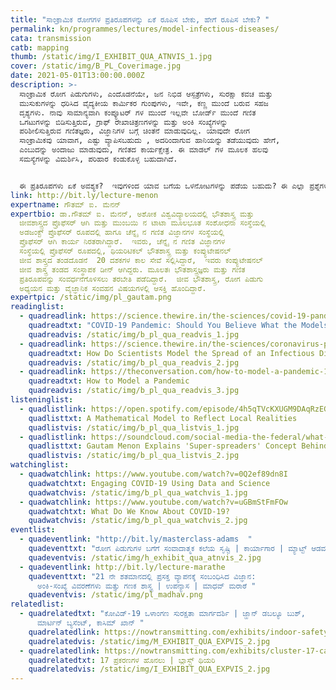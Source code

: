 ```yaml
---
title: "ಸಾಂಕ್ರಾಮಿಕ ರೋಗಗಳ ಪ್ರತಿರೂಪಗಳನ್ನು ಏಕೆ ರೂಪಿಸ ಬೇಕು, ಹೇಗೆ ರೂಪಿಸ ಬೇಕು? "
permalink: kn/programmes/lectures/model-infectious-diseases/
cata: transmission
catb: mapping
thumb: /static/img/I_EXHIBIT_QUA_ATNVIS_1.jpg
cover: /static/img/B_PL_Coverimage.jpg
date: 2021-05-01T13:00:00.000Z
description: >-
  ಸಾಂಕ್ರಾಮಿಕ ರೋಗ ಪಿಡುಗುಗಳು, ಎಂದೊಡನೆಯೇ, ಜನ ನಿಭಿಡ ಆಸ್ಪತ್ರೆಗಳು, ಸುರಕ್ಷಾ ಕವಚ ಮತ್ತು
  ಮುಸುಕುಗಳನ್ನು ಧರಿಸಿದ ವೈದ್ಯಕೀಯ ಕಾರ್ಮಿಕರ ಗುಂಪುಗಳು, ಇವೇ, ಕಣ್ಣ ಮುಂದೆ ಬರುವ ಸಹಜ
  ದೃಶ್ಯಗಳು. ನಾವು ಸಾಮಾನ್ಯವಾಗಿ ಕಂಪ್ಯೂಟರ್‌ ಗಳ ಮುಂದೆ ಇಲ್ಲವೇ ಬೋರ್ಡ್‌ ಮುಂದೆ ಗಣಿತ
  ಒಗಟುಗಳನ್ನು ಬಿಡಿಸುತ್ತಿರುವ, ಗ್ರಾಫ್‌ ರೇಖಾಚಿತ್ರಣಗಳನ್ನು ಮತ್ತು ಅಂಕಿ ಸಂಖ್ಯೆಗಳನ್ನು
  ಪರಿಶೀಲಿಸುತ್ತಿರುವ ಗಣಿತಜ್ಞರು, ವಿಜ್ಞಾನಿಗಳ ಬಗ್ಗೆ ಚಿಂತನೆ ಮಾಡುವುದಿಲ್ಲ. ಯಾವುದೇ ರೋಗ
  ಸಾಂಕ್ರಾಮಿಕವು ಯಾವಾಗ, ಎಷ್ಟು ವ್ಯಾಪಿಸಬಹುದು , ಅದರಿಂದಾಗುವ ಹಾನಿಯನ್ನು ತಡೆಯುವುದು ಹೇಗೆ,
  ಎಂಬುದನ್ನು ಅಂದಾಜು ಮಾಡುವುದು, ಗಣಿತದ ಕಾರ್ಯಕ್ಷೇತ್ರ. ಈ ಮಾಡಲ್‌ ಗಳ ಮೂಲಕ ಹಲವು
  ಸಮಸ್ಯೆಗಳನ್ನು ವಿಮರ್ಶಿಸಿ, ಪರಿಹಾರ ಕಂಡುಕೊಳ್ಳ ಬಹುದಾಗಿದೆ.


  ಈ ಪ್ರತಿರೂಪಗಳು ಏಕೆ ಅವಶ್ಯಕ?  ಇವುಗಳಿಂದ ಯಾವ ಬಗೆಯ ಒಳನೋಟಗಳನ್ನು ಪಡೆಯ ಬಹುದು? ಈ ಎಲ್ಲಾ ಪ್ರಶ್ನೆಗಳನ್ನು ಕುರಿತಂತೆ ಹಾಗೂ ಕೆಲವು ಸಾಂಕ್ರಾಮಿಕ ರೋಗ ಪಿಡುಗುಗಳಿಗೆ  ಸಂಬಂಧಿಸಿದಂತೆ ವಿವಿಧ ಮಾಡಲ್ ಗಳ ಬಗೆಗೆ ಭಾಷಣದಲ್ಲಿ ಡಾ.ಮೆನನ್‌, ಮಾತನಾಡುತ್ತಾರೆ.
link: http://bit.ly/lecture-menon
expertname: ಗೌತಮ್‌ ಐ. ಮೆನನ್‌
expertbio: ಡಾ.ಗೌತಮ್‌ ಐ. ಮೆನನ್, ಅಶೋಕ ವಿಶ್ವವಿದ್ಯಾಲಯದಲ್ಲಿ ಭೌತಶಾಸ್ತ್ರ ಮತ್ತು
  ಜೀವಶಾಸ್ತ್ರದ ಪ್ರೊಫೆಸರ್‌ ಆಗಿ ಮತ್ತು ಮುಂಬಯಿ ನ ಟಾಟಾ ಮೂಲಭೂತ ಸಂಶೋಧನಾ ಸಂಸ್ಥೆಯಲ್ಲಿ
  ಅಡಜಂಕ್ಟ್‌ ಪ್ರೊಫೆಸರ್‌ ರೂಪದಲ್ಲಿ ಹಾಗೂ ಚೆನ್ನೈ ನ ಗಣಿತ ವಿಜ್ಞಾನಗಳ ಸಂಸ್ಥೆಯಲ್ಲಿ
  ಪ್ರೊಫೆಸರ್‌ ಆಗಿ ಕಾರ್ಯ ನಿರತರಾಗಿದ್ದಾರೆ.  ಇವರು, ಚೆನ್ನೈ ನ ಗಣಿತ ವಿಜ್ಞಾನಗಳ
  ಸಂಸ್ಥೆಯಲ್ಲಿ ಪ್ರೊಫೆಸರ್‌ ರೂಪದಲ್ಲಿ, ಥಿಯರಿಟಿಕಲ್‌ ಭೌತಶಾಸ್ತ್ರ ಮತ್ತು ಕಂಪ್ಯುಟೇಷನಲ್‌
  ಜೀವ ಶಾಸ್ತ್ರದ ತಂಡದೊಡನೆ  20 ದಶಕಗಳ ಕಾಲ ಸೇವೆ ಸಲ್ಲಿಸಿದ್ದಾರೆ,  ಇವರು ಕಂಪ್ಯುಟೇಷನಲ್‌
  ಜೀವ ಶಾಸ್ತ್ರ ತಂಡದ ಸಂಸ್ಥಾಪಕ ಡೀನ್‌ ಆಗಿದ್ದರು. ಮೂಲತಃ ಭೌತಶಾಸ್ತ್ರಜ್ಞರು ಮತ್ತು ಗಣಿತ
  ಪ್ರತಿರೂಪವನ್ನು ಸಂವರ್ಧನೆಗೊಳಿಸಲು ತರಬೇತಿ ಪಡೆದಿದ್ದಾರೆ.  ಜೀವ ಭೌತಶಾಸ್ತ್ರ, ರೋಗ ಪಿಡುಗು
  ಅಧ್ಯಯನ ಮತ್ತು ವೈಜ್ಞಾನಿಕ ಸಂವಹನ ವಿಷಯಗಳಲ್ಲಿ ಆಸಕ್ತಿ ಹೊಂದಿದ್ದಾರೆ.
expertpic: /static/img/pl_gautam.png
readinglist:
  - quadreadlink: https://science.thewire.in/the-sciences/covid-19-pandemic-infectious-disease-transmission-sir-seir-icmr-indiasim-agent-based-modelling/
    quadreadtxt: "COVID-19 Pandemic: Should You Believe What the Models Say About India?"
    quadreadvis: /static/img/b_pl_qua_readvis_1.jpg
  - quadreadlink: https://science.thewire.in/the-sciences/coronavirus-pandemic-infectious-disease-transmission-modelling-kermack-mckendrick-theory-seir-model/
    quadreadtxt: How Do Scientists Model the Spread of an Infectious Disease?
    quadreadvis: /static/img/b_pl_qua_readvis_2.jpg
  - quadreadlink: https://theconversation.com/how-to-model-a-pandemic-134187
    quadreadtxt: How to Model a Pandemic
    quadreadvis: /static/img/b_pl_qua_readvis_3.jpg
listeninglist:
  - quadlistlink: https://open.spotify.com/episode/4h5qTVcKXUGM9DAqRzEGOU
    quadlisttxt: A Mathematical Model to Reflect Local Realities
    quadlistvis: /static/img/b_pl_qua_listvis_1.jpg
  - quadlistlink: https://soundcloud.com/social-media-the-federal/what-is-indian-exceptionalism-explains
    quadlisttxt: Gautam Menon Explains 'Super-spreaders' Concept Behind COVID-19
    quadlistvis: /static/img/b_pl_qua_listvis_2.jpg
watchinglist:
  - quadwatchlink: https://www.youtube.com/watch?v=0Q2ef89dn8I
    quadwatchtxt: Engaging COVID-19 Using Data and Science
    quadwatchvis: /static/img/b_pl_qua_watchvis_1.jpg
  - quadwatchlink: https://www.youtube.com/watch?v=uGBmStFmFOw
    quadwatchtxt: What Do We Know About COVID-19?
    quadwatchvis: /static/img/b_pl_qua_watchvis_2.jpg
eventlist:
  - quadeventlink: "http://bit.ly/masterclass-adams  "
    quadeventtxt: "ರೋಗ ಪಿಡುಗುಗಳ ಬಗೆಗೆ ಸಂವಾದಾತ್ಮಕ ಕಲೆಯ ಸೃಷ್ಟಿ | ಕಾರ್ಯಾಗಾರ | ಮ್ಯಾಟ್ಟ್‌ ಆಡಮ್ಸ್ "
    quadeventvis: /static/img/h_exhibit_qua_atnvis_2.jpg
  - quadeventlink: http://bit.ly/lecture-marathe
    quadeventtxt: "21 ನೇ ಶತಮಾನದಲ್ಲಿ ಪ್ರಸಕ್ತ ವ್ಯಾಪನಕ್ಕೆ ಸಂಬಂಧಿಸಿದ ವಿಜ್ಞಾನ:
      ಅಂಕಿ-ಸಂಖ್ಯೆ ವಿವರಣೆಗಳು ಮತ್ತು ಗಣಕ ಶಾಸ್ತ್ರ | ಉಪನ್ಯಾಸ | ಮಾಧವ್ ಮರಾಠೆ "
    quadeventvis: /static/img/pl_madhav.png
relatedlist:
  - quadrelatedtxt: "ಕೋವಿಡ್-19 ‌ಒಳಾಂಗಣ ಸುರಕ್ಷತಾ ಮಾರ್ಗದರ್ಶಿ | ಜ್ಹಾನ್‌ ಡಬಲ್ಯೂ ಬುಶ್,
      ಮಾರ್ಟಿನ್‌ ಬ್ಯಸೆಂಟ್, ಕಾಸಿಮ್‌ ಖಾನ್‌ "
    quadrelatedlink: https://nowtransmitting.com/exhibits/indoor-safety-guidelines/
    quadrelatedvis: /static/img/M_EXHIBIT_QUA_EXPVIS_2.jpg
  - quadrelatedlink: https://nowtransmitting.com/exhibits/cluster-17-cases/
    quadrelatedtxt: 17 ಪ್ರಕರಣಗಳ ಹೊನಲು | ಬ್ಲಾಸ್ಟ್‌ ಥಿಯರಿ
    quadrelatedvis: /static/img/I_EXHIBIT_QUA_EXPVIS_2.jpg
---
```


